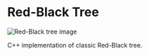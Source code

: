 # Red-Black Tree

![Red-Black tree image](https://upload.wikimedia.org/wikipedia/commons/thumb/4/41/Red-black_tree_example_with_NIL.svg/316px-Red-black_tree_example_with_NIL.svg.png)

C++ implementation of classic Red-Black tree.
